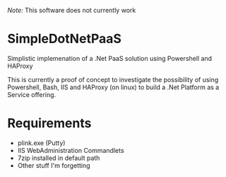 *Note:* This software does not currently work


SimpleDotNetPaaS
================

Simplistic implemenation of a .Net PaaS solution using Powershell and HAProxy

This is currently a proof of concept to investigate the possibility of using Powershell, Bash, IIS and HAProxy (on linux) to build a .Net Platform as a Service offering. 

Requirements
============

 * plink.exe (Putty)
 * IIS WebAdministration Commandlets
 * 7zip installed in default path
 * Other stuff I'm forgetting
